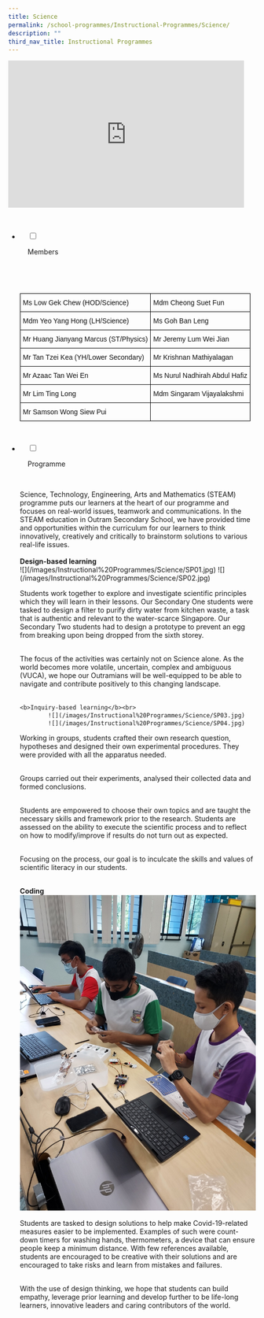 ```yaml
---
title: Science
permalink: /school-programmes/Instructional-Programmes/Science/
description: ""
third_nav_title: Instructional Programmes
---
```

<iframe allowfullscreen="true" height="299" width="480" frameborder="0" src="https://docs.google.com/presentation/d/e/2PACX-1vQ8MwNJbuEl-rUo2GXzA-dR5qYsGQOt0G6pm8NG2CNfXEOmnXiAQqsI-WRfTY2RseJehWQ_biwFVKlT/embed?start=false&amp;loop=false&amp;delayms=3000"></iframe>



<ul class="jekyllcodex_accordion">

  <li>

    <input type="checkbox" id="accordion1">

    <label for="accordion1">Members</label>

    <div>

      <p> <style type="text/css">
.tg  {border-collapse:collapse;border-spacing:0;}
.tg td{border-color:black;border-style:solid;border-width:1px;font-family:Arial, sans-serif;font-size:14px;
  overflow:hidden;padding:10px 5px;word-break:normal;}
.tg th{border-color:black;border-style:solid;border-width:1px;font-family:Arial, sans-serif;font-size:14px;
  font-weight:normal;overflow:hidden;padding:10px 5px;word-break:normal;}
.tg .tg-lyvw{color:#111;text-align:left;vertical-align:top}
.tg .tg-0lax{text-align:left;vertical-align:top}
</style>
<table class="tg">
<thead>
  <tr>
    <th class="tg-lyvw">Ms Low Gek Chew (HOD/Science)</th>
    <th class="tg-lyvw">Mdm Cheong Suet Fun</th>
  </tr>
</thead>
<tbody>
  <tr>
    <td class="tg-lyvw">Mdm Yeo Yang Hong (LH/Science)</td>
    <td class="tg-lyvw">Ms Goh Ban Leng</td>
  </tr>
  <tr>
    <td class="tg-lyvw">Mr Huang Jianyang Marcus (ST/Physics)</td>
    <td class="tg-lyvw">Mr Jeremy Lum Wei Jian<br></td>
  </tr>
  <tr>
    <td class="tg-lyvw">Mr Tan Tzei Kea (YH/Lower Secondary)</td>
    <td class="tg-lyvw">Mr Krishnan Mathiyalagan<br></td>
  </tr>
  <tr>
    <td class="tg-lyvw">Mr Azaac Tan Wei En</td>
    <td class="tg-lyvw">Ms Nurul Nadhirah Abdul Hafiz<br></td>
  </tr>
  <tr>
    <td class="tg-lyvw">Mr Lim Ting Long<br></td>
    <td class="tg-lyvw">Mdm Singaram Vijayalakshmi</td>
  </tr>
  <tr>
    <td class="tg-lyvw">Mr Samson Wong Siew Pui</td>
    <td class="tg-0lax"></td>
  </tr>
</tbody>
</table> </p>

    </div>

</li>
	<li>

    <input type="checkbox" id="accordion2">

    <label for="accordion2">Programme</label>

    <div>

<p> Science, Technology, Engineering, Arts and Mathematics (STEAM) programme puts our learners at the heart of our programme and focuses on real-world issues, teamwork and communications. In the STEAM education in Outram Secondary School, we have provided time and opportunities within the curriculum for our learners to think innovatively, creatively and critically to brainstorm solutions to various real-life issues.<br><br>
	<b>Design-based learning</b><br>
			![](/images/Instructional%20Programmes/Science/SP01.jpg)
			![](/images/Instructional%20Programmes/Science/SP02.jpg)
			
Students work together to explore and investigate scientific principles which they will learn in their lessons. Our Secondary One students were tasked to design a filter to purify dirty water from kitchen waste, a task that is authentic and relevant to the water-scarce Singapore. Our Secondary Two students had to design a prototype to prevent an egg from breaking upon being dropped from the sixth storey.<br><br>

The focus of the activities was certainly not on Science alone. As the world becomes more volatile, uncertain, complex and ambiguous (VUCA), we hope our Outramians will be well-equipped to be able to navigate and contribute positively to this changing landscape.<br><br>

  

  

	<b>Inquiry-based learning</b><br>
			![](/images/Instructional%20Programmes/Science/SP03.jpg)
			![](/images/Instructional%20Programmes/Science/SP04.jpg)
			
Working in groups, students crafted their own research question, hypotheses and designed their own experimental procedures. They were provided with all the apparatus needed.<br><br>

  

Groups carried out their experiments, analysed their collected data and formed conclusions.<br><br>

  

Students are empowered to choose their own topics and are taught the necessary skills and framework prior to the research. Students are assessed on the ability to execute the scientific process and to reflect on how to modify/improve if results do not turn out as expected.<br><br>

  

Focusing on the process, our goal is to inculcate the skills and values of scientific literacy in our students.<br><br>

  

<b>Coding</b><br>
			![](/images/Instructional%20Programmes/Science/SP05.jpg)
			
Students are tasked to design solutions to help make Covid-19-related measures easier to be implemented. Examples of such were count-down timers for washing hands, thermometers, a device that can ensure people keep a minimum distance. With few references available, students are encouraged to be creative with their solutions and are encouraged to take risks and learn from mistakes and failures.<br><br>

  

With the use of design thinking, we hope that students can build empathy, leverage prior learning and develop further to be life-long learners, innovative leaders and caring contributors of the world.</p>

    </div>

</li>
	
	

	
</ul>
